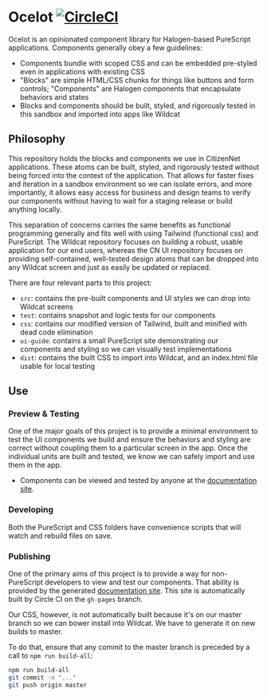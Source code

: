 # Ocelot [![CircleCI](https://circleci.com/gh/citizennet/purescript-ocelot.svg?style=badge)](https://circleci.com/gh/citizennet/purescript-ocelot)

Ocelot is an opinionated component library for Halogen-based PureScript applications. Components generally obey a few guidelines:

- Components bundle with scoped CSS and can be embedded pre-styled even in applications with existing CSS
- "Blocks" are simple HTML/CSS chunks for things like buttons and form controls; "Components" are Halogen components that encapsulate behaviors and states
- Blocks and components should be built, styled, and rigorously tested in this sandbox and imported into apps like Wildcat

## Philosophy

This repository holds the blocks and components we use in CitizenNet applications. These atoms can be built, styled, and rigorously tested without being forced into the context of the application. That allows for faster fixes and iteration in a sandbox environment so we can isolate errors, and more importantly, it allows easy access for business and design teams to verify our components without having to wait for a staging release or build anything locally.

This separation of concerns carries the same benefits as functional programming generally and fits well with using Tailwind (functional css) and PureScript. The Wildcat repository focuses on building a robust, usable application for our end users, whereas the CN UI repository focuses on providing self-contained, well-tested design atoms that can be dropped into any Wildcat screen and just as easily be updated or replaced.

There are four relevant parts to this project:

- `src`: contains the pre-built components and UI styles we can drop into Wildcat screens
- `test`: contains snapshot and logic tests for our components
- `css`: contains our modified version of Tailwind, built and minified with dead code elimination
- `ui-guide`: contains a small PureScript site demonstrating our components and styling so we can visually test implementations
- `dist`: contains the built CSS to import into Wildcat, and an index.html file usable for local testing


## Use

### Preview & Testing
One of the major goals of this project is to provide a minimal environment to test the UI components we build and ensure the behaviors and styling are correct without coupling them to a particular screen in the app. Once the individual units are built and tested, we know we can safely import and use them in the app.

- Components can be viewed and tested by anyone at the [documentation site](https://citizennet.github.io/purescript-ocelot).

### Developing
Both the PureScript and CSS folders have convenience scripts that will watch and rebuild files on save.

### Publishing
One of the primary aims of this project is to provide a way for non-PureScript developers to view and test our components. That ability is provided by the generated [documentation site](https://citizennet.github.io/purescript-ocelot/). This site is automatically built by Circle CI on the `gh-pages` branch. 

Our CSS, however, is not automatically built because it's on our master branch so we can bower install into Wildcat. We have to generate it on new builds to master.

To do that, ensure that any commit to the master branch is preceded by a call to `npm run build-all`:

```sh
npm run build-all
git commit -m "..."
git push origin master
```
